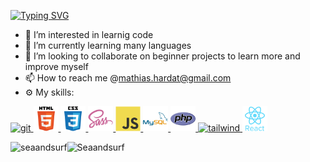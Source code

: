 [![Typing SVG](https://readme-typing-svg.demolab.com?font=Fira+Code&pause=1000&color=24F72D&vCenter=true&multiline=true&random=false&width=435&height=60&lines=Welcome+to++GitHub...+I'm+Mathias+;Junior+dev+%40BeCode.org)](https://git.io/typing-svg)
- 👀 I’m interested in learnig code
- 🌱 I’m currently learning many languages
- 💞️ I’m looking to collaborate on beginner projects to learn more and improve myself
- 📫 How to reach me @mathias.hardat@gmail.com
- ⚙️ My skills:
<p align="left"> <a href="https://git-scm.com/" target="_blank" rel="noreferrer"> <img src="https://www.vectorlogo.zone/logos/git-scm/git-scm-icon.svg" alt="git" width="40" height="40"/> </a> <a href="https://www.w3.org/html/" target="_blank" rel="noreferrer"> <img src="https://raw.githubusercontent.com/devicons/devicon/master/icons/html5/html5-original-wordmark.svg" alt="html5" width="40" height="40"/> </a> <a href="https://www.w3schools.com/css/" target="_blank" rel="noreferrer"> <img src="https://raw.githubusercontent.com/devicons/devicon/master/icons/css3/css3-original-wordmark.svg" alt="css3" width="40" height="40"/> </a> <a href="https://sass-lang.com" target="_blank" rel="noreferrer"> <img src="https://raw.githubusercontent.com/devicons/devicon/master/icons/sass/sass-original.svg" alt="sass" width="40" height="40"/> </a> <a href="https://developer.mozilla.org/en-US/docs/Web/JavaScript" target="_blank" rel="noreferrer"> <img src="https://raw.githubusercontent.com/devicons/devicon/master/icons/javascript/javascript-original.svg" alt="javascript" width="40" height="40"/> </a> <a href="https://www.mysql.com/" target="_blank" rel="noreferrer"> <img src="https://raw.githubusercontent.com/devicons/devicon/master/icons/mysql/mysql-original-wordmark.svg" alt="mysql" width="40" height="40"/> </a> <a href="https://www.php.net" target="_blank" rel="noreferrer"> <img src="https://raw.githubusercontent.com/devicons/devicon/master/icons/php/php-original.svg" alt="php" width="40" height="40"/> </a>  <a href="https://tailwindcss.com/" target="_blank" rel="noreferrer"> <img src="https://www.vectorlogo.zone/logos/tailwindcss/tailwindcss-icon.svg" alt="tailwind" width="40" height="40"/> </a> <a href="https://reactjs.org/" target="_blank" rel="noreferrer"> <img src="https://raw.githubusercontent.com/devicons/devicon/master/icons/react/react-original-wordmark.svg" alt="react" width="40" height="40"/> </a> </a></p>

<p><img align="left" src="https://github-readme-stats.vercel.app/api/top-langs?username=seaandsurf&show_icons=true&theme=dark&locale=en&layout=compact" alt="seaandsurf" /></p>



<p align="left"> <img src="https://komarev.com/ghpvc/?username=Seaandsurf&label=Profile%20views&color=0e75b6&style=flat" alt="Seaandsurf" /> </p>



